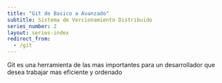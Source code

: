 ```yaml
---
title: "Git de Basico a Avanzado"
subtitle: Sistema de Vercionamiento Distribuido
series_number: 2
layout: series-index
redirect_from:
  - /git
---
```


Git es una herramienta de las mas importantes para un desarrollador que desea trabajar mas eficiente y ordenado

